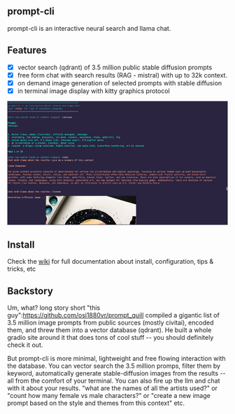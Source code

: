 ## prompt-cli

prompt-cli is an interactive neural search and llama chat.

## Features
- [x] vector search (qdrant) of 3.5 million public stable diffusion prompts
- [x] free form chat with search results (RAG - mistral) with up to 32k context.
- [x] on demand image generation of selected prompts with stable diffusion
- [x] in terminal image display with kitty graphics protocol

![Screenshot](https://raw.githubusercontent.com/hexive/prompt-cli/main/screenshot.jpg)

## Install

Check the [wiki](https://github.com/hexive/prompt-cli/wiki) for full documentation about install, configuration, tips & tricks, etc

## Backstory

Um, what? long story short "this guy":https://github.com/osi1880vr/prompt_quill compiled a gigantic list of 3.5 million image prompts from public sources (mostly civitai), encoded them, and threw them into a vector database (qdrant). He built a whole gradio site around it that does tons of cool stuff -- you should definitely check it out.

But prompt-cli is more minimal, lightweight and free flowing interaction with the database. You can vector search the 3.5 million promps, filter them by keyword, automatically generate stable-diffusion images from the results -- all from the comfort of your terminal. You can also fire up the llm and chat with it about your results. "what are the names of all the artists used?" or "count how many female vs male characters?" or "create a new image prompt based on the style and themes from this context" etc.









